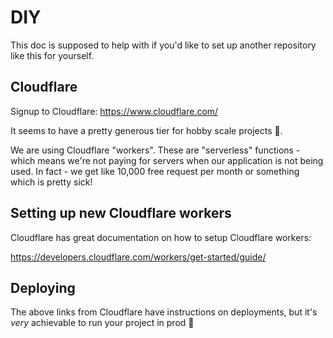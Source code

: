 # DIY

This doc is supposed to help with if you'd like to set up another repository like this for yourself.

## Cloudflare

Signup to Cloudflare: https://www.cloudflare.com/

It seems to have a pretty generous tier for hobby scale projects 🚀. 

We are using Cloudflare "workers". These are "serverless" functions - which means we're not paying for servers when 
our application is not being used. In fact - we get like 10,000 free request per month or something which is pretty 
sick!

## Setting up new Cloudflare workers

Cloudflare has great documentation on how to setup Cloudflare workers:

https://developers.cloudflare.com/workers/get-started/guide/

## Deploying

The above links from Cloudflare have instructions on deployments,
but it's _very_ achievable to run your project in prod 🚀